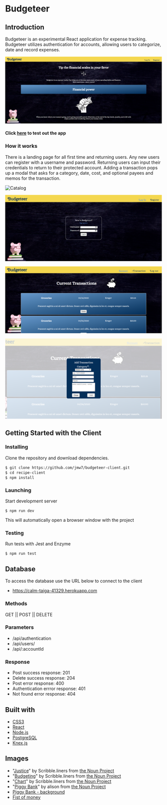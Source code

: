 # Budgeteer

## Introduction
Budgeteer is an experimental React application for expense tracking. 
Budgeteer utilizes authentication for accounts, allowing users to categorize, date and record expenses.

![Home Page](./public/images/home.png)

#### Click [here](https://budgeteer-app.now.sh/) to test out the app 

### How it works
There is a landing page for all first time and returning users. Any new users can register with a username and password.
Returning users can input their credentials to return to their protected account. 
Adding a transaction pops up a modal that asks for a category, date, cost, and optional payees and memos for the transaction.

![Catalog](./public/images/catalog.jpg)

![Login](./public/images/login.png)

![Account Page](./public/images/account.png)

![Add Transaction](./public/images/add-transaction.png)


## Getting Started with the Client
### Installing
Clone the repository and download dependencies.
```
$ git clone https://github.com/jmw7/budgeteer-client.git
$ cd recipe-client
$ npm install
```

### Launching
Start development server
```
$ npm run dev
```
This will automatically open a browser window with the project

### Testing
Run tests with Jest and Enzyme
```
$ npm run test
```

## Database
To access the database use the URL below to connect to the client
 - https://calm-taiga-41329.herokuapp.com

### Methods
  GET || POST || DELETE

### Parameters
 - /api/authentication
 - /api/users/
 - /api/:accountId

### Response
 - Post success response: 201
 - Delete success response: 204
 - Post error response: 400
 - Authentication errror response: 401
 - Not found error response: 404

## Built with
 - [CSS3](https://developer.mozilla.org/en-US/docs/Web/CSS/CSS3)
 - [React](https://reactjs.org/)
 - [Node.js](https://nodejs.org/en/)
 - [PostgreSQL](https://www.postgresql.org/)
 - [Knex.js](http://knexjs.org/)

 ## Images
 - "[Justice](https://thenounproject.com/scribble.liners/collection/finance/?i=2044978)" by Scribble.liners from [the Noun Project](https://thenounproject.com/)
 - "[Budgeting](https://thenounproject.com/term/budgeting/2009557/)" by Scribble.liners from [the Noun Project](https://thenounproject.com/)
 - "[Chart](https://thenounproject.com/term/chart/1970984/)" by Scribble.liners from [the Noun Project](https://thenounproject.com/)
 - "[Piggy Bank](https://thenounproject.com/search/?q=piggy%20bank&i=2976170)" by alison from [the Noun Project](https://thenounproject.com/)
 - [Piggy Bank - background](https://downpaymentresource.com/wp-content/uploads/2017/04/iStock-508660880-e1492534133806.jpg)
- [Fist of money](https://www.clipart.email/download/1316317.html)